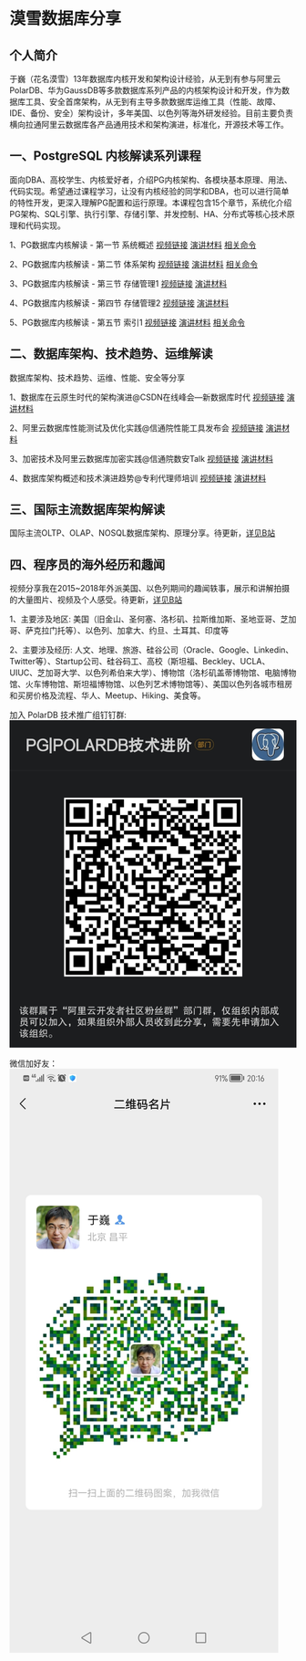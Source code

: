 # 漠雪数据库分享

## 个人简介

于巍（花名漠雪）13年数据库内核开发和架构设计经验，从无到有参与阿里云PolarDB、华为GaussDB等多款数据库系列产品的内核架构设计和开发，作为数据库工具、安全首席架构，从无到有主导多款数据库运维工具（性能、故障、IDE、备份、安全）架构设计，多年美国、以色列等海外研发经验。目前主要负责横向拉通阿里云数据库各产品通用技术和架构演进，标准化，开源技术等工作。


## 一、PostgreSQL 内核解读系列课程

面向DBA、高校学生、内核爱好者，介绍PG内核架构、各模块基本原理、用法、代码实现。希望通过课程学习，让没有内核经验的同学和DBA，也可以进行简单的特性开发，更深入理解PG配置和运行原理。本课程包含15个章节，系统化介绍PG架构、SQL引擎、执行引擎、存储引擎、并发控制、HA、分布式等核心技术原理和代码实现。

1、PG数据库内核解读 - 第一节 系统概述 
[视频链接](https://www.bilibili.com/video/BV1gV4y147D7?spm_id_from=333.999.0.0&vd_source=70bd93807a27926fda1db56ec32ef895) 
[演讲材料](https://github.com/moxuedb/blog/PostgresKernel/Chapter-01/PG数据库内核解读-1.系统概述.pdf) 
[相关命令](https://github.com/moxuedb/blog/PostgresKernel/Chapter-01/PG数据库内核解读-1.系统概述相关命令.txt)

2、PG数据库内核解读 - 第二节 体系架构 [视频链接](https://www.bilibili.com/video/BV1VV4y1s7i7?spm_id_from=333.999.0.0&vd_source=70bd93807a27926fda1db56ec32ef895) [演讲材料](https://github.com/moxuedb/blog/PostgresKernel/Chapter-02/PG数据库内核解读-2.体系架构.pdf) [相关命令](https://github.com/moxuedb/blog/PostgresKernel/Chapter-02/PG数据库内核解读-2.体系架构相关命令.txt)

3、PG数据库内核解读 - 第三节 存储管理1 [视频链接](https://www.bilibili.com/video/BV12B4y167Wa?spm_id_from=333.999.0.0&vd_source=70bd93807a27926fda1db56ec32ef895) [演讲材料](https://github.com/moxuedb/blog/PostgresKernel/Chapter-03/PG数据库内核解读-3.存储管理1.pdf)

4、PG数据库内核解读 - 第四节 存储管理2 [视频链接](https://www.bilibili.com/video/BV11T411w788?spm_id_from=333.999.0.0&vd_source=70bd93807a27926fda1db56ec32ef895) [演讲材料](https://github.com/moxuedb/blog/PostgresKernel/Chapter-04/PG数据库内核解读-4.存储管理2.pdf)

5、PG数据库内核解读 - 第五节 索引1 [视频链接]() [演讲材料]() [相关命令]()


## 二、数据库架构、技术趋势、运维解读

数据库架构、技术趋势、运维、性能、安全等分享

1、数据库在云原生时代的架构演进@CSDN在线峰会—新数据库时代 [视频链接](https://www.bilibili.com/video/BV1qB4y1B75W?spm_id_from=333.999.0.0) [演讲材料](https://github.com/moxuedb/blog/DatabaseArchitect/数据库在云原生时代的架构演进v2-CSDN线上峰会.pdf)

2、阿里云数据库性能测试及优化实践@信通院性能工具发布会 [视频链接](https://www.bilibili.com/video/BV1Ed4y1o7SE?spm_id_from=333.999.0.0&vd_source=70bd93807a27926fda1db56ec32ef895) [演讲材料](https://github.com/moxuedb/blog/DatabaseArchitect/阿里云数据库性能测试及优化实践-信通院性能工具发布会.pdf)

3、加密技术及阿里云数据库加密实践@信通院数安Talk  [视频链接](https://applykaz7gv6223.h5.xiaoeknow.com/v2/course/alive/l_627a25c0e4b0812e179790c2?app_id=appLyKaz7gV6223&pro_id=&type=2&available=true&share_user_id=u_5f26cd4df201e_oWQ1sj3xSF&share_type=5&scene=%E5%88%86%E4%BA%AB&is_redirect=1&share_scene=1&entry=2&entry_type=2002) [演讲材料](https://github.com/moxuedb/blog/DatabaseArchitect/数据库加密技术及阿里云数据库实践-信通院数安Talk.pdf)

4、数据库架构概述和技术演进趋势@专利代理师培训 [视频链接](https://www.bilibili.com/video/BV1jP411j7mp?spm_id_from=333.999.0.0&vd_source=70bd93807a27926fda1db56ec32ef895) [演讲材料](https://github.com/moxuedb/blog/DatabaseArchitect/数据库架构概述和技术演进趋势-专利代理师培训.pdf)


## 三、国际主流数据库架构解读

国际主流OLTP、OLAP、NOSQL数据库架构、原理分享。待更新，[详见B站](https://space.bilibili.com/471917871)


## 四、程序员的海外经历和趣闻

视频分享我在2015~2018年外派美国、以色列期间的趣闻轶事，展示和讲解拍摄的大量图片、视频及个人感受。待更新，[详见B站](https://space.bilibili.com/471917871)

1、主要涉及地区: 美国（旧金山、圣何塞、洛杉矶、拉斯维加斯、圣地亚哥、芝加哥、萨克拉门托等）、以色列、加拿大、约旦、土耳其、印度等

2、主要涉及经历: 人文、地理、旅游、硅谷公司（Oracle、Google、Linkedin、Twitter等）、Startup公司、硅谷码工、高校（斯坦福、Beckley、UCLA、UIUC、芝加哥大学、以色列希伯来大学）、博物馆（洛杉矶盖蒂博物馆、电脑博物馆、火车博物馆、斯坦福博物馆、以色列艺术博物馆等）、美国以色列各城市租房和买房价格及流程、华人、Meetup、Hiking、美食等。



加入 PolarDB 技术推广组钉钉群:
![polardb_group](https://github.com/moxuedb/blog/blob/main/polardb_group.png)

微信加好友：
![漠雪的微信](https://github.com/moxuedb/blog/blob/main/moxue_wechat.png) 

